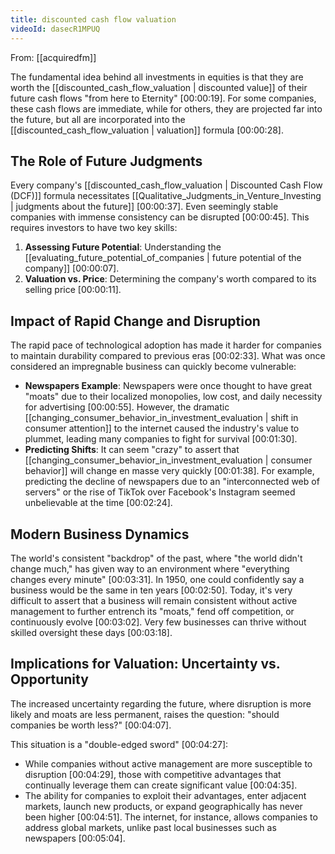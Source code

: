 ```yaml
---
title: discounted cash flow valuation
videoId: dasecR1MPUQ
---
```


From: [[acquiredfm]] <br/> 

The fundamental idea behind all investments in equities is that they are worth the [[discounted_cash_flow_valuation | discounted value]] of their future cash flows "from here to Eternity" <a class="yt-timestamp" data-t="00:00:19">[00:00:19]</a>. For some companies, these cash flows are immediate, while for others, they are projected far into the future, but all are incorporated into the [[discounted_cash_flow_valuation | valuation]] formula <a class="yt-timestamp" data-t="00:00:28">[00:00:28]</a>.

## The Role of Future Judgments

Every company's [[discounted_cash_flow_valuation | Discounted Cash Flow (DCF)]] formula necessitates [[Qualitative_Judgments_in_Venture_Investing | judgments about the future]] <a class="yt-timestamp" data-t="00:00:37">[00:00:37]</a>. Even seemingly stable companies with immense consistency can be disrupted <a class="yt-timestamp" data-t="00:00:45">[00:00:45]</a>. This requires investors to have two key skills:
1.  **Assessing Future Potential**: Understanding the [[evaluating_future_potential_of_companies | future potential of the company]] <a class="yt-timestamp" data-t="00:00:07">[00:00:07]</a>.
2.  **Valuation vs. Price**: Determining the company's worth compared to its selling price <a class="yt-timestamp" data-t="00:00:11">[00:00:11]</a>.

## Impact of Rapid Change and Disruption

The rapid pace of technological adoption has made it harder for companies to maintain durability compared to previous eras <a class="yt-timestamp" data-t="00:02:33">[00:02:33]</a>. What was once considered an impregnable business can quickly become vulnerable:

*   **Newspapers Example**: Newspapers were once thought to have great "moats" due to their localized monopolies, low cost, and daily necessity for advertising <a class="yt-timestamp" data-t="00:00:55">[00:00:55]</a>. However, the dramatic [[changing_consumer_behavior_in_investment_evaluation | shift in consumer attention]] to the internet caused the industry's value to plummet, leading many companies to fight for survival <a class="yt-timestamp" data-t="00:01:30">[00:01:30]</a>.
*   **Predicting Shifts**: It can seem "crazy" to assert that [[changing_consumer_behavior_in_investment_evaluation | consumer behavior]] will change en masse very quickly <a class="yt-timestamp" data-t="00:01:38">[00:01:38]</a>. For example, predicting the decline of newspapers due to an "interconnected web of servers" or the rise of TikTok over Facebook's Instagram seemed unbelievable at the time <a class="yt-timestamp" data-t="00:01:51">[00:02:24]</a>.

## Modern Business Dynamics

The world's consistent "backdrop" of the past, where "the world didn't change much," has given way to an environment where "everything changes every minute" <a class="yt-timestamp" data-t="00:03:31">[00:03:31]</a>. In 1950, one could confidently say a business would be the same in ten years <a class="yt-timestamp" data-t="00:02:50">[00:02:50]</a>. Today, it's very difficult to assert that a business will remain consistent without active management to further entrench its "moats," fend off competition, or continuously evolve <a class="yt-timestamp" data-t="00:03:02">[00:03:02]</a>. Very few businesses can thrive without skilled oversight these days <a class="yt-timestamp" data-t="00:03:18">[00:03:18]</a>.

## Implications for Valuation: Uncertainty vs. Opportunity

The increased uncertainty regarding the future, where disruption is more likely and moats are less permanent, raises the question: "should companies be worth less?" <a class="yt-timestamp" data-t="00:04:07">[00:04:07]</a>.

This situation is a "double-edged sword" <a class="yt-timestamp" data-t="00:04:27">[00:04:27]</a>:
*   While companies without active management are more susceptible to disruption <a class="yt-timestamp" data-t="00:04:29">[00:04:29]</a>, those with competitive advantages that continually leverage them can create significant value <a class="yt-timestamp" data-t="00:04:35">[00:04:35]</a>.
*   The ability for companies to exploit their advantages, enter adjacent markets, launch new products, or expand geographically has never been higher <a class="yt-timestamp" data-t="00:04:51">[00:04:51]</a>. The internet, for instance, allows companies to address global markets, unlike past local businesses such as newspapers <a class="yt-timestamp" data-t="00:04:58">[00:05:04]</a>.